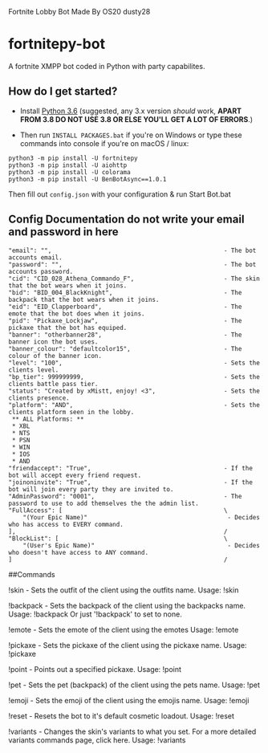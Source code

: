 Fortnite Lobby Bot Made By OS20 dusty28
# fortnitepy-bot
A fortnite XMPP bot coded in Python with party capabilites.

## How do I get started?

* Install [Python 3.6](https://www.python.org/downloads/release/python-360/ "Python 3.6 Download") (suggested, any 3.x version *should* work, **APART FROM 3.8 DO NOT USE 3.8 OR ELSE YOU'LL GET A LOT OF ERRORS**.)


* Then run ``INSTALL PACKAGES.bat`` if you're on Windows or type these commands into console if you're on macOS / linux:
```
python3 -m pip install -U fortnitepy
python3 -m pip install -U aiohttp
python3 -m pip install -U colorama
python3 -m pip install -U BenBotAsync==1.0.1
```

Then fill out ``config.json`` with your configuration & run Start Bot.bat


## Config Documentation do not write your email and password in here
```
"email": "",                                                - The bot accounts email.
"password": "",                                             - The bot accounts password.
"cid": "CID_028_Athena_Commando_F",                         - The skin that the bot wears when it joins.
"bid": "BID_004_BlackKnight",                               - The backpack that the bot wears when it joins.
"eid": "EID_Clapperboard",                                  - The emote that the bot does when it joins.
"pid": "Pickaxe_Lockjaw",                                   - The pickaxe that the bot has equiped.
"banner": "otherbanner28",                                  - The banner icon the bot uses.
"banner_colour": "defaultcolor15",                          - The colour of the banner icon.
"level": "100",                                             - Sets the clients level.
"bp_tier": 999999999,                                       - Sets the clients battle pass tier.
"status": "Created by xMistt, enjoy! <3",                   - Sets the clients presence.
"platform": "AND",                                          - Sets the clients platform seen in the lobby.
 ** ALL Platforms: **
 * XBL
 * NTS
 * PSN
 * WIN
 * IOS
 * AND
"friendaccept": "True",                                     - If the bot will accept every friend request.
"joinoninvite": "True",                                     - If the bot will join every party they are invited to.
"AdminPassword": "0001",                                    - The password to use to add themselves the the admin list.
"FullAccess": [                                             \
    "(Your Epic Name)"                                       - Decides who has access to EVERY command.
],                                                          /
"BlockList": [                                              \
    "(User's Epic Name)"                                     - Decides who doesn't have access to ANY command.
]                                                           /
```   

##Commands

!skin - Sets the outfit of the client using the outfits name.
Usage: !skin <skin name>

!backpack - Sets the backpack of the client using the backpacks name.
Usage: !backpack <backpack name> Or just '!backpack' to set to none.

!emote - Sets the emote of the client using the emotes
Usage: !emote <emote name>

!pickaxe - Sets the pickaxe of the client using the pickaxe name.
Usage: !pickaxe <pickaxe name>

!point - Points out a specified pickaxe.
Usage: !point <pickaxe name>

!pet - Sets the pet (backpack) of the client using the pets name.
Usage: !pet <pet name>

!emoji - Sets the emoji of the client using the emojis name.
Usage: !emoji <emoji name>

!reset - Resets the bot to it's default cosmetic loadout.
Usage: !reset

!variants - Changes the skin's variants to what you set. For a more detailed variants commands page, click here.
Usage: !variants <CID> <style type> <integer>

!purpleskull - Sets the outfit of the client to Purple Skull Trooper.
Usage: !purpleskull

!pinkghoul - Sets the outfit of the client to Pink Ghoul Trooper.
Usage: !pinkghoul

!normalghoul - Sets the outfit of the client to Normal Ghoul Trooper.
Usage: !normalghoul

!brainiacghoul - Sets the outfit of the client to Brainiac Ghoul Trooper.
Usage: !brainiacghoul

!purpleportal - Sets the backpack of the client to Purple Ghost Portal.
Usage: !purpleportal

!checkeredrenegade - Sets the outfit of the client to Checkered Renegade.
Usage: !checkeredrenegade

!banner - Sets the banner of the client.
Usage: !banner <icon> <colour> <level>

CID_ - Sets the outfit of the client using CID.
Usage: <CID>

BID_ Sets the backpack of the client using BID.
Usage: <BID>

PICKAXE_ID_ - Sets the pickaxe of the client using PICKAXE_ID.
Usage: <PICKAXE_ID>

EID_ - Sets the emote of the client using EID.
Usage: <EID>

PetCarrier_ - Sets the pet of the client using PetCarrier_.
Usage: <PetCarrier_>

Emoji_ - Sets the emoji of the client using Emoji_.
Usage: <Emoji_>

!stop - Clears/stops the emote currently playing.
Usage: !stop

!help - Displays a link to this webpage.
Usage: !help

Party Commands
!ready - Sets the readiness of the client to ready.
Usage: !ready

!unready/!sitin - Sets the readiness of the client to unready.
Usage: !unready

!sitout - Sets the readiness of the client to SittingOut.
Usage: !unready

!bp - Sets the battlepass info of the client.
Usage: !bp <tier>

!level - Sets the level of the client.
Usage: !level <level>

!invite - Invites the person who sent the message unless name is inputted. (User must be on friends list)
Usage: '!invite' OR '!invite <user>'

Playlist_ - Sets the lobbies selected playlist.
Usage: <Playlist ID>

!echo - Sends message to party chat with the given content. [Needs 'FullAccess']
Usage: !echo <message>

!status - Sends and sets the status of the client. [Needs 'FullAccess']
Usage: !status <text>

!leave - Leaves the current party. [Needs 'FullAccess']
Usage: !leave

!join - Joins the person's lobby unless a name is inputted. [Needs 'FullAccess']
Usage: !join OR !join <username>

!kick - Kicks the inputted user. [Needs 'FullAccess']
Usage: !kick <username>

!promote - Promotes the inputted user. [Needs 'FullAccess']
Usage: !promote <username>

!showfriends - Inputs a list of friends that the bot has added to the command prompt. [Needs 'FullAccess']
Usage: !showfriends

!add - Sends a friend request the inputted user. [Needs 'FullAccess']
Usage: !add <username>

!remove - Removes the inputted user as a friend. [Needs 'FullAccess']
Usage: !remove <username>

!admin add - Adds a player to the 'FullAccess' list. [Needs 'FullAccess']
Usage: !admin add <EPIC GAMES name>

!admin remove - Removes a player from the 'FullAccess' list. [Needs 'FullAccess']
Usage: !admin remove <EPIC GAMES name>




